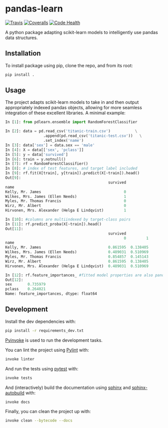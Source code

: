 # pandas-learn

[![Travis](https://img.shields.io/travis/richlewis42/pandas-learn.svg?style=flat-square)](https://travis-ci.org/richlewis42/pandas-learn) [![Coveralls](https://img.shields.io/coveralls/richlewis42/pandas-learn.svg?style=flat-square)](https://coveralls.io/github/richlewis42/pandas-learn)
[![Code Health](https://landscape.io/github/richlewis42/pandas-learn/master/landscape.svg?style=flat-square)](https://landscape.io/github/richlewis42/pandas-learn/master)

A python package adapting scikit-learn models to intelligently use pandas
data structures.

## Installation

To install package using pip, clone the repo, and from its root:

```bash
pip install .
```

## Usage

The project adapts scikit-learn models to take in and then output appropriately
indexed pandas objects, allowing for more seamless integration of these
excellent libraries. A minimal example:

```python
In [1]: from pdlearn.ensemble import RandomForestClassifier

In [2]: data = pd.read_csv('titanic-train.csv')           \
                 .append(pd.read_csv('titanic-test.csv'))   \
                 .set_index('name')
In [3]: data['sex'] = data.sex == 'male'
In [4]: X = data[['sex', 'pclass']]
In [5]: y = data['survived']
In [6]: train = y.notnull()
In [7]: rf = RandomForestClassifier()
In [8]: # index of test features, and target label included
In [9]: rf.fit(X[train], y[train]).predict(X[~train]).head()
Out[9]:
                                              survived
name
Kelly, Mr. James                                     0
Wilkes, Mrs. James (Ellen Needs)                     1
Myles, Mr. Thomas Francis                            0
Wirz, Mr. Albert                                     0
Hirvonen, Mrs. Alexander (Helga E Lindqvist)         1

In [10]: #columns are multiindexed by target-class pairs
In [11]: rf.predict_proba(X[~train]).head()
Out[11]:
                                              survived
                                                     0         1
name
Kelly, Mr. James                              0.861595  0.138405
Wilkes, Mrs. James (Ellen Needs)              0.489031  0.510969
Myles, Mr. Thomas Francis                     0.854857  0.145143
Wirz, Mr. Albert                              0.861595  0.138405
Hirvonen, Mrs. Alexander (Helga E Lindqvist)  0.489031  0.510969

In [12]: rf.feature_importances_ #fitted model properties are also pandas
Out[12]:
sex       0.735979
pclass    0.264021
Name: feature_importances, dtype: float64
```

## Development

Install the dev dependencies with:

```bash
pip install -r requirements_dev.txt
```

[Pyinvoke](http://www.pyinvoke.org) is used to run the development tasks.

You can lint the project using [Pylint](pylint.org) with:

```bash
invoke linter
```

And run the tests using [pytest](pytest.org) with:

```bash
invoke tests
```

And (interactively) build the documentation using [sphinx](sphinx-org.org) and
[sphinx-autobuild](https://github.com/GaretJax/sphinx-autobuild) with:

```bash
invoke docs
```

Finally, you can clean the project up with:

```bash
invoke clean --bytecode --docs
```
